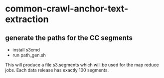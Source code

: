 # common-crawl-anchor-text-extraction

## generate the paths for the CC segments
- install s3cmd
- run path_gen.sh

This will produce a file s3.segments which will be used for the map reduce jobs. Each data release has exactly 100 segments.




